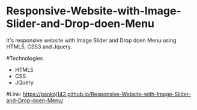 # Responsive-Website-with-Image-Slider-and-Drop-doen-Menu
It's responsive website with Image Slider and Drop doen Menu using HTML5, CSS3 and Jquery.

#Technologies
* HTML5
* CSS
* JQuery

#Link: https://pankaj142.github.io/Responsive-Website-with-Image-Slider-and-Drop-doen-Menu/
